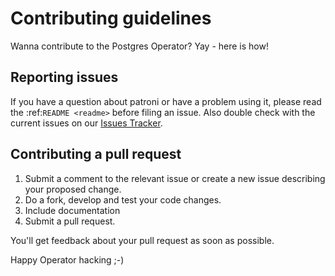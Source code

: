# Contributing guidelines

Wanna contribute to the Postgres Operator? Yay - here is how!

## Reporting issues

If you have a question about patroni or have a problem using it, please read the :ref:`README <readme>` before filing an issue.
Also double check with the current issues on our [Issues Tracker](https://github.com/zalando-incubator/postgres-operator/issues).

## Contributing a pull request

1. Submit a comment to the relevant issue or create a new issue describing your proposed change.
1. Do a fork, develop and test your code changes.
1. Include documentation
1. Submit a pull request.

You'll get feedback about your pull request as soon as possible.

Happy Operator hacking ;-)
